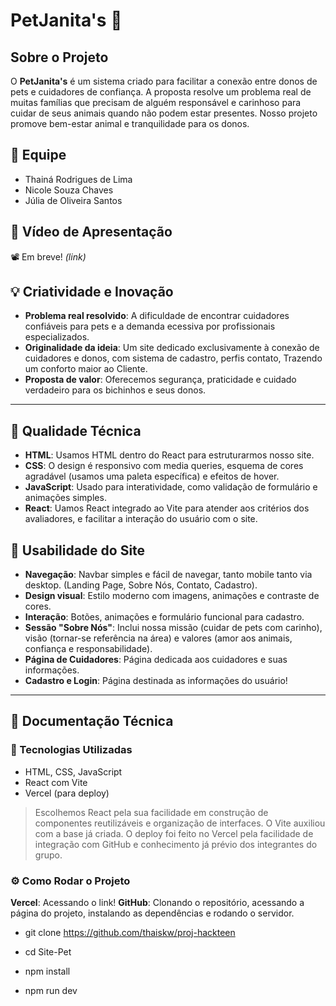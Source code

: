 # PetJanita's 🐾

##  Sobre o Projeto

O **PetJanita's** é um sistema criado para facilitar a conexão entre donos de pets e cuidadores de confiança. A proposta resolve um problema real de muitas famílias que precisam de alguém responsável e carinhoso para cuidar de seus animais quando não podem estar presentes.
Nosso projeto promove bem-estar animal e tranquilidade para os donos.



## 👥 Equipe

- Thainá Rodrigues de Lima
- Nicole Souza Chaves
- Júlia de Oliveira Santos



## 🎥 Vídeo de Apresentação

📽️ Em breve! *(link)*



## 💡 Criatividade e Inovação

- **Problema real resolvido**: A dificuldade de encontrar cuidadores confiáveis para pets e a demanda ecessiva por profissionais especializados.
- **Originalidade da ideia**: Um site dedicado exclusivamente à conexão de cuidadores e donos, com sistema de cadastro, perfis contato, Trazendo um conforto maior ao Cliente.
- **Proposta de valor**: Oferecemos segurança, praticidade e cuidado verdadeiro para os bichinhos e seus donos.

---

## 🔧 Qualidade Técnica

- **HTML**: Usamos HTML dentro do React para estruturarmos nosso site.
- **CSS**: O design é responsivo com media queries, esquema de cores agradável (usamos uma paleta específica) e efeitos de hover.
- **JavaScript**: Usado para interatividade, como validação de formulário e animações simples.
- **React**: Uamos React integrado ao Vite para atender aos critérios dos avaliadores, e facilitar a interação do usuário com o site.



## 🧭 Usabilidade do Site

- **Navegação**: Navbar simples e fácil de navegar, tanto mobile tanto via desktop. (Landing Page, Sobre Nós, Contato, Cadastro).
- **Design visual**: Estilo moderno com imagens, animações e contraste de cores.
- **Interação**: Botões, animações e formulário funcional para cadastro.
- **Sessão "Sobre Nós"**: Inclui nossa missão (cuidar de pets com carinho), visão (tornar-se referência na área) e valores (amor aos animais, confiança e responsabilidade).
- **Página de Cuidadores**: Página dedicada aos cuidadores e suas informações.
- **Cadastro e Login**: Página destinada as informações do usuário!

---

## 📄 Documentação Técnica

### 🧪 Tecnologias Utilizadas

- HTML, CSS, JavaScript
- React com Vite
- Vercel (para deploy)

> Escolhemos React pela sua facilidade em construção de componentes reutilizáveis e organização de interfaces. O Vite auxiliou com a base já criada. O deploy foi feito no Vercel pela facilidade de integração com GitHub e conhecimento já prévio dos integrantes do grupo.

### ⚙️ Como Rodar o Projeto

**Vercel**: Acessando o link!
**GitHub**: Clonando o repositório, acessando a página do projeto, instalando as dependências e rodando o servidor.

- git clone https://github.com/thaiskw/proj-hackteen

- cd Site-Pet

- npm install

- npm run dev
